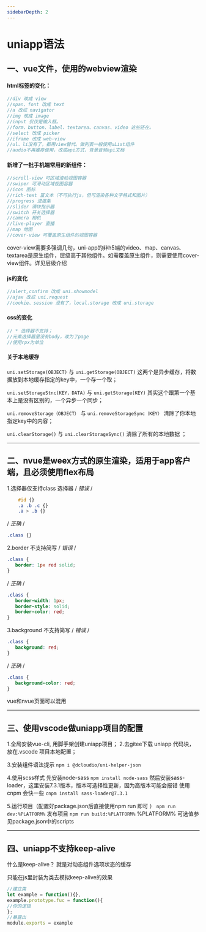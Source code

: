 ```yaml
---
sidebarDepth: 2
---
```


# uniapp语法

## 一、vue文件，使用的webview渲染

#### html标签的变化：

```js
//div 改成 view
//span、font 改成 text
//a 改成 navigator
//img 改成 image
//input 仅仅是输入框。 
//form、button、label、textarea、canvas、video 这些还在。
//select 改成 picker
//iframe 改成 web-view
//ul、li没有了，都用view替代。做列表一般使用uList组件
//audio不再推荐使用，改成api方式，背景音频api文档
```

#### 新增了一批手机端常用的新组件：

```js
//scroll-view 可区域滚动视图容器
//swiper 可滑动区域视图容器
//icon 图标
//rich-text 富文本（不可执行js，但可渲染各种文字格式和图片）
//progress 进度条
//slider 滑块指示器
//switch 开关选择器
//camera 相机
//live-player 直播
//map 地图
//cover-view 可覆盖原生组件的视图容器 
```

cover-view需要多强调几句，uni-app的非h5端的video、map、canvas、textarea是原生组件，层级高于其他组件。如需覆盖原生组件，则需要使用cover-view组件。详见层级介绍

#### js的变化

```js
//alert,confirm 改成 uni.showmodel
//ajax 改成 uni.request
//cookie、session 没有了，local.storage 改成 uni.storage
```

#### css的变化

```js
// * 选择器不支持；
//元素选择器里没有body，改为了page
//使用rpx为单位
```

#### 关于本地缓存

`uni.setStorage(OBJECT)` 与 `uni.getStorage(OBJECT)` 这两个是异步缓存，将数据放到本地缓存指定的key中，一个存一个取；

`uni.setStorageStnc(KEY，DATA)` 与 `uni.getStorage(KEY)` 其实这个跟第一个基本上是没有区别的，一个异步一个同步；

`uni.removeStorage（OBJECT）` 与 `uni.removeStorageSync（KEY）` 清除了你本地指定key中的内容；

`uni.clearStorage()` 与 `uni.clearStorageSync()` 清除了所有的本地数据 ；

------

## 二、nvue是weex方式的原生渲染，适用于app客户端，且必须使用flex布局

1.选择器仅支持class 选择器
/ *错误* /

```css
    #id {}
    .a .b .c {}
    .a > .b {}
```

/ *正确* /

```css
.class {}
```

2.border 不支持简写
/ *错误* /

```css
.class {
   border: 1px red solid;
}
```

/ *正确* /

```css
.class {
   border-width: 1px;
   border-style: solid;
   border-color: red;
}
```

3.background 不支持简写
/ *错误* /

```css
.class {
   background: red;
}
```

/ *正确* /

```css
.class {
   background-color: red;
}
```

vue和nvue页面可以混用

------

## 三、使用vscode做uniapp项目的配置

1.全局安装vue-cli, 用脚手架创建uniapp项目；
2.去gitee下载 uniapp 代码块，放在.vscode 项目本地配置；

3.安装组件语法提示
`npm i @dcloudio/uni-helper-json`

4.使用scss样式
先安装node-sass
`npm install node-sass`
然后安装sass-loader，这里安装7.3.1版本，版本可选择性更新，因为高版本可能会报错
使用 cnpm 会快一些
`cnpm install sass-loader@7.3.1`

5.运行项目（配置好package.json后直接使用npm run 即可 ）
`npm run dev:%PLATFORM%`
发布项目
`npm run build:%PLATFORM%`
%PLATFORM% 可选值参见package.json中的scripts

------

## 四、uniapp不支持keep-alive

什么是keep-alive？ 就是对动态组件选项状态的缓存

只能在js里封装为类去模拟keep-alive的效果

```js
//建立类
let example = function(){},
example.prototype.fuc = function(){
//你的逻辑
};
//暴露出
module.exports = example
```

